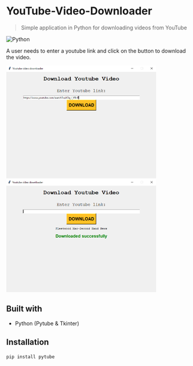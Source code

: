 # YouTube-Video-Downloader
> Simple application in Python for downloading videos from YouTube

<img alt="Python" src="https://img.shields.io/badge/python%20-%2314354C.svg?&style=for-the-badge&logo=python&logoColor=white"/>
</br>

A user needs to enter a youtube link and click on the button to download the video.


<p float="left">
<img src="img/yt0.png" width="400">
<img src="img/yt1.png" width="400"

</p>

## Built with
- Python (Pytube & Tkinter)

## Installation
```
pip install pytube
```
